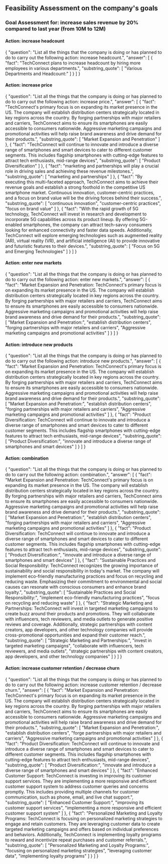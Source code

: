 ## Feasibility Assessment on the company's goals
### Goal Assessment for: increase sales revenue by 20% compared to last year (from 10M to 12M)
#### Action: increase headcount
{
    "question": "List all the things that the company is doing or has planned to do to carry out the following action: increase headcount.",
    "answer": [
        {
            "fact": "TechConnect plans to increase headcount by hiring more employees in various departments.",
            "substring_quote": [
                "Various Departments and Headcount:"
            ]
        }
    ]
}
#### Action: increase price
{
    "question": "List all the things that the company is doing or has planned to do to carry out the following action: increase price.",
    "answer": [
        {
            "fact": "TechConnect's primary focus is on expanding its market presence in the US. The company will establish distribution centers strategically located in key regions across the country. By forging partnerships with major retailers and carriers, TechConnect aims to ensure its smartphones are easily accessible to consumers nationwide. Aggressive marketing campaigns and promotional activities will help raise brand awareness and drive demand for their products.",
            "substring_quote": [
                "Market Expansion and Penetration"
            ]
        },
        {
            "fact": "TechConnect will continue to innovate and introduce a diverse range of smartphones and smart devices to cater to different customer segments. This includes flagship smartphones with cutting-edge features to attract tech enthusiasts, mid-range devices",
            "substring_quote": [
                "Product Diversification"
            ]
        },
        {
            "fact": "marketing and partnerships will play a crucial role in driving sales and achieving these revenue milestones.",
            "substring_quote": [
                "marketing and partnerships"
            ]
        },
        {
            "fact": "By executing this multi-faceted approach, TechConnect aims to achieve their revenue goals and establish a strong foothold in the competitive US smartphone market. Continuous innovation, customer-centric practices, and a focus on brand value will be the driving forces behind their success.",
            "substring_quote": [
                "continuous innovation",
                "customer-centric practices",
                "focus on brand value"
            ]
        },
        {
            "fact": "With the rapid growth of 5G technology, TechConnect will invest in research and development to incorporate 5G capabilities across its product lineup. By offering 5G-enabled smartphones, the company can attract tech-savvy consumers looking for enhanced connectivity and faster data speeds. Additionally, TechConnect will explore emerging technologies such as augmented reality (AR), virtual reality (VR), and artificial intelligence (AI) to provide innovative and futuristic features to their devices.",
            "substring_quote": [
                "Focus on 5G and Emerging Technologies"
            ]
        }
    ]
}
#### Action: enter new markets
{
    "question": "List all the things that the company is doing or has planned to do to carry out the following action: enter new markets.",
    "answer": [
        {
            "fact": "Market Expansion and Penetration: TechConnect's primary focus is on expanding its market presence in the US. The company will establish distribution centers strategically located in key regions across the country. By forging partnerships with major retailers and carriers, TechConnect aims to ensure its smartphones are easily accessible to consumers nationwide. Aggressive marketing campaigns and promotional activities will help raise brand awareness and drive demand for their products.",
            "substring_quote": [
                "Market Expansion and Penetration:",
                "establish distribution centers",
                "forging partnerships with major retailers and carriers",
                "Aggressive marketing campaigns and promotional activities"
            ]
        }
    ]
}
#### Action: introduce new products
{
    "question": "List all the things that the company is doing or has planned to do to carry out the following action: introduce new products.",
    "answer": [
        {
            "fact": "Market Expansion and Penetration: TechConnect's primary focus is on expanding its market presence in the US. The company will establish distribution centers strategically located in key regions across the country. By forging partnerships with major retailers and carriers, TechConnect aims to ensure its smartphones are easily accessible to consumers nationwide. Aggressive marketing campaigns and promotional activities will help raise brand awareness and drive demand for their products.",
            "substring_quote": [
                "Market Expansion and Penetration:",
                "establish distribution centers",
                "forging partnerships with major retailers and carriers",
                "Aggressive marketing campaigns and promotional activities"
            ]
        },
        {
            "fact": "Product Diversification: TechConnect will continue to innovate and introduce a diverse range of smartphones and smart devices to cater to different customer segments. This includes flagship smartphones with cutting-edge features to attract tech enthusiasts, mid-range devices",
            "substring_quote": [
                "Product Diversification:",
                "innovate and introduce a diverse range of smartphones and smart devices"
            ]
        }
    ]
}
#### Action: combination
{
    "question": "List all the things that the company is doing or has planned to do to carry out the following action: combination.",
    "answer": [
        {
            "fact": "Market Expansion and Penetration: TechConnect's primary focus is on expanding its market presence in the US. The company will establish distribution centers strategically located in key regions across the country. By forging partnerships with major retailers and carriers, TechConnect aims to ensure its smartphones are easily accessible to consumers nationwide. Aggressive marketing campaigns and promotional activities will help raise brand awareness and drive demand for their products.",
            "substring_quote": [
                "Market Expansion and Penetration:",
                "establish distribution centers",
                "forging partnerships with major retailers and carriers",
                "Aggressive marketing campaigns and promotional activities"
            ]
        },
        {
            "fact": "Product Diversification: TechConnect will continue to innovate and introduce a diverse range of smartphones and smart devices to cater to different customer segments. This includes flagship smartphones with cutting-edge features to attract tech enthusiasts, mid-range devices",
            "substring_quote": [
                "Product Diversification:",
                "innovate and introduce a diverse range of smartphones and smart devices"
            ]
        },
        {
            "fact": "Sustainable Practices and Social Responsibility: TechConnect recognizes the growing importance of sustainability and social responsibility in today's market. The company will implement eco-friendly manufacturing practices and focus on recycling and reducing waste. Emphasizing their commitment to environmental and social causes can resonate with conscious consumers and enhance brand loyalty.",
            "substring_quote": [
                "Sustainable Practices and Social Responsibility:",
                "implement eco-friendly manufacturing practices",
                "focus on recycling and reducing waste"
            ]
        },
        {
            "fact": "Strategic Marketing and Partnerships: TechConnect will invest in targeted marketing campaigns to create buzz around their products and promotions. They will collaborate with influencers, tech reviewers, and media outlets to generate positive reviews and coverage. Additionally, strategic partnerships with content creators, app developers, and other technology companies will provide cross-promotional opportunities and expand their customer reach.",
            "substring_quote": [
                "Strategic Marketing and Partnerships:",
                "invest in targeted marketing campaigns",
                "collaborate with influencers, tech reviewers, and media outlets",
                "strategic partnerships with content creators, app developers, and other technology companies"
            ]
        }
    ]
}
#### Action: increase customer retention / decrease churn
{
    "question": "List all the things that the company is doing or has planned to do to carry out the following action: increase customer retention / decrease churn.",
    "answer": [
        {
            "fact": "Market Expansion and Penetration: TechConnect's primary focus is on expanding its market presence in the US. The company will establish distribution centers strategically located in key regions across the country. By forging partnerships with major retailers and carriers, TechConnect aims to ensure its smartphones are easily accessible to consumers nationwide. Aggressive marketing campaigns and promotional activities will help raise brand awareness and drive demand for their products.",
            "substring_quote": [
                "Market Expansion and Penetration:",
                "establish distribution centers",
                "forge partnerships with major retailers and carriers",
                "Aggressive marketing campaigns and promotional activities"
            ]
        },
        {
            "fact": "Product Diversification: TechConnect will continue to innovate and introduce a diverse range of smartphones and smart devices to cater to different customer segments. This includes flagship smartphones with cutting-edge features to attract tech enthusiasts, mid-range devices",
            "substring_quote": [
                "Product Diversification:",
                "innovate and introduce a diverse range of smartphones and smart devices"
            ]
        },
        {
            "fact": "Enhanced Customer Support: TechConnect is investing in improving its customer support services. They are implementing a more responsive and efficient customer support system to address customer queries and concerns promptly. This includes providing multiple channels for customer communication, such as phone, email, and live chat support.",
            "substring_quote": [
                "Enhanced Customer Support:",
                "improving its customer support services",
                "implementing a more responsive and efficient customer support system"
            ]
        },
        {
            "fact": "Personalized Marketing and Loyalty Programs: TechConnect is focusing on personalized marketing strategies to engage and retain customers. They are leveraging customer data to create targeted marketing campaigns and offers based on individual preferences and behaviors. Additionally, TechConnect is implementing loyalty programs to reward and incentivize repeat purchases and customer referrals.",
            "substring_quote": [
                "Personalized Marketing and Loyalty Programs:",
                "focusing on personalized marketing strategies",
                "leveraging customer data",
                "implementing loyalty programs"
            ]
        }
    ]
}

